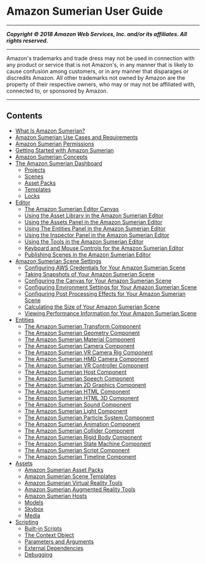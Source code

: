 # Amazon Sumerian User Guide

-----
*****Copyright &copy; 2018 Amazon Web Services, Inc. and/or its affiliates. All rights reserved.*****

-----
Amazon's trademarks and trade dress may not be used in 
     connection with any product or service that is not Amazon's, 
     in any manner that is likely to cause confusion among customers, 
     or in any manner that disparages or discredits Amazon. All other 
     trademarks not owned by Amazon are the property of their respective
     owners, who may or may not be affiliated with, connected to, or 
     sponsored by Amazon.

-----
## Contents
+ [What Is Amazon Sumerian?](amazon-sumerian.md)
+ [Amazon Sumerian Use Cases and Requirements](sumerian-usecases.md)
+ [Amazon Sumerian Permissions](sumerian-permissions.md)
+ [Getting Started with Amazon Sumerian](sumerian-gettingstarted.md)
+ [Amazon Sumerian Concepts](sumerian-concepts.md)
+ [The Amazon Sumerian Dashboard](sumerian-dashboard.md)
   + [Projects](dashboard-projects.md)
   + [Scenes](dashboard-scenes.md)
   + [Asset Packs](dashboard-assets.md)
   + [Templates](dashboard-templates.md)
   + [Locks](dashboard-locks.md)
+ [Editor](sumerian-editor.md)
   + [The Amazon Sumerian Editor Canvas](editor-canvas.md)
   + [Using the Asset Library in the Amazon Sumerian Editor](editor-assetlib.md)
   + [Using the Assets Panel in the Amazon Sumerian Editor](editor-assets.md)
   + [Using The Entities Panel in the Amazon Sumerian Editor](editor-entities.md)
   + [Using the Inspector Panel in the Amazon Sumerian Editor](editor-inspector.md)
   + [Using the Tools in the Amazon Sumerian Editor](editor-tools.md)
   + [Keyboard and Mouse Controls for the Amazon Sumerian Editor](editor-shortcuts.md)
   + [Publishing Scenes in the Amazon Sumerian Editor](editor-publish.md)
+ [Amazon Sumerian Scene Settings](sumerian-scene.md)
   + [Configuring AWS Credentials for Your Amazon Sumerian Scene](scene-aws.md)
   + [Taking Snapshots of Your Amazon Sumerian Scene](scene-snapshots.md)
   + [Configuring the Canvas for Your Amazon Sumerian Scene](scene-document.md)
   + [Configuring Environment Settings for Your Amazon Sumerian Scene](scene-environment.md)
   + [Configuring Post Processing Effects for Your Amazon Sumerian Scene](scene-posteffects.md)
   + [Calculating the Size of Your Amazon Sumerian Scene](scene-scenesize.md)
   + [Viewing Performance Information for Your Amazon Sumerian Scene](scene-scenestats.md)
+ [Entities](sumerian-entities.md)
   + [The Amazon Sumerian Transform Component](entities-transform.md)
   + [The Amazon Sumerian Geometry Component](entities-geometry.md)
   + [The Amazon Sumerian Material Component](entities-material.md)
   + [The Amazon Sumerian Camera Component](entities-camera.md)
   + [The Amazon Sumerian VR Camera Rig Component](entities-vrcamerarig.md)
   + [The Amazon Sumerian HMD Camera Component](entities-hmdcamera.md)
   + [The Amazon Sumerian VR Controller Component](entities-vrcontroller.md)
   + [The Amazon Sumerian Host Component](entities-host.md)
   + [The Amazon Sumerian Speech Component](entities-speech.md)
   + [The Amazon Sumerian 2D Graphics Component](entities-2dgraphics.md)
   + [The Amazon Sumerian HTML Component](entities-html.md)
   + [The Amazon Sumerian HTML 3D Component](entities-html3d.md)
   + [The Amazon Sumerian Sound Component](entities-sound.md)
   + [The Amazon Sumerian Light Component](entities-light.md)
   + [The Amazon Sumerian Particle System Component](entities-particlesystem.md)
   + [The Amazon Sumerian Animation Component](entities-animation.md)
   + [The Amazon Sumerian Collider Component](entities-collider.md)
   + [The Amazon Sumerian Rigid Body Component](entities-rigidbody.md)
   + [The Amazon Sumerian State Machine Component](entities-statemachine.md)
   + [The Amazon Sumerian Script Component](entities-script.md)
   + [The Amazon Sumerian Timeline Component](entities-timeline.md)
+ [Assets](sumerian-assets.md)
   + [Amazon Sumerian Asset Packs](assets-packs.md)
   + [Amazon Sumerian Scene Templates](assets-templates.md)
   + [Amazon Sumerian Virtual Reality Tools](assets-vrtools.md)
   + [Amazon Sumerian Augmented Reality Tools](assets-artools.md)
   + [Amazon Sumerian Hosts](assets-hosts.md)
   + [Models](assets-models.md)
   + [Skybox](assets-skybox.md)
   + [Media](assets-media.md)
+ [Scripting](sumerian-scripting.md)
   + [Built-in Scripts](scripting-builtins.md)
   + [The Context Object](scripting-context.md)
   + [Parameters and Arguments](scripting-parameters.md)
   + [External Dependencies](scripting-dependencies.md)
   + [Debugging](scripting-debugging.md)